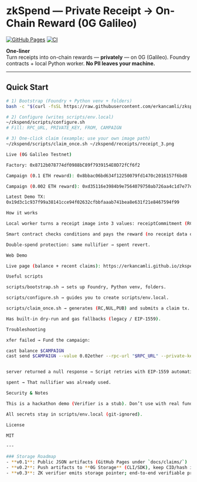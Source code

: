 # zkSpend — Private Receipt → On-Chain Reward (0G Galileo)

[![GitHub Pages](https://img.shields.io/badge/demo-live-0G%20Galileo)](https://erkancamli.github.io/zkspend/)
[![CI](https://github.com/erkancamli/zkspend/actions/workflows/pages/pages-build-deployment/badge.svg)](https://github.com/erkancamli/zkspend/actions)

**One-liner**  
Turn receipts into on-chain rewards — **privately** — on 0G (Galileo). Foundry contracts + local Python worker. **No PII leaves your machine.**

---

## Quick Start

```bash
# 1) Bootstrap (Foundry + Python venv + folders)
bash -c "$(curl -fsSL https://raw.githubusercontent.com/erkancamli/zkspend/main/scripts/bootstrap.sh)"

# 2) Configure (writes scripts/env.local)
~/zkspend/scripts/configure.sh
# Fill: RPC_URL, PRIVATE_KEY, FROM, CAMPAIGN

# 3) One-click claim (example; use your own image path)
~/zkspend/scripts/claim_once.sh ~/zkspend/receipts/receipt_3.png

Live (0G Galileo Testnet)

Factory: 0x8712b078774df0988bC89f7939154E0D72fCf6f2

Campaign (0.1 ETH reward): 0x8bbac06bd634f12250079fd1470c2016157f6bd8

Campaign (0.002 ETH reward): 0xd35116e3984b9e7564079750ab726aa4c1d7e77d

Latest Demo TX:
0x19d3c1c937f99a38141cce94f02632cfbbfaaab741bea8e631f21e8467594f99

How it works

Local worker turns a receipt image into 3 values: receiptCommitment (RC), nullifier (NUL), publicInputHash (PUB).

Smart contract checks conditions and pays the reward (no receipt data on-chain).

Double-spend protection: same nullifier → spent revert.

Web Demo

Live page (balance + recent claims): https://erkancamli.github.io/zkspend/

Useful scripts

scripts/bootstrap.sh → sets up Foundry, Python venv, folders.

scripts/configure.sh → guides you to create scripts/env.local.

scripts/claim_once.sh → generates (RC,NUL,PUB) and submits a claim tx.

Has built-in dry-run and gas fallbacks (legacy / EIP-1559).

Troubleshooting

xfer failed → Fund the campaign:

cast balance $CAMPAIGN
cast send $CAMPAIGN --value 0.02ether --rpc-url "$RPC_URL" --private-key "$PRIVATE_KEY"


server returned a null response → Script retries with EIP-1559 automatically.

spent → That nullifier was already used.

Security & Notes

This is a hackathon demo (Verifier is a stub). Don’t use with real funds.

All secrets stay in scripts/env.local (git-ignored).

License

MIT

---

### Storage Roadmap
- **v0.1**: Public JSON artifacts (GitHub Pages under `docs/claims/`)
- **v0.2**: Push artifacts to **0G Storage** (CLI/SDK), keep CID/hash in claim record
- **v0.3**: ZK verifier emits storage pointer; end-to-end verifiable proof trail


